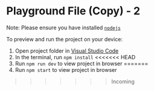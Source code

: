 # Playground File (Copy) - 2

Note: Please ensure you have installed <code><a href="https://nodejs.org/en/download/">nodejs</a></code>

To preview and run the project on your device:

1. Open project folder in <a href="https://code.visualstudio.com/download">Visual Studio Code</a>
2. In the terminal, run `npm install`
<<<<<<< HEAD
3. Run `npm run dev` to view project in browser
=======
3. Run `npm start` to view project in browser

>>>>>>> Incoming
